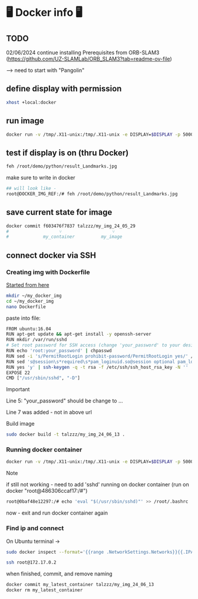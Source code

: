 <!-- https://github.com/Talzoor/TB3_RPI4_WS -->
# :desktop_computer: Docker info :desktop_computer:

## TODO

02/06/2024
continue installing Prerequisites from ORB-SLAM3
(https://github.com/UZ-SLAMLab/ORB_SLAM3?tab=readme-ov-file)

--> need to start with "Pangolin"

## define display with permission

```bash
xhost +local:docker
```

## run image

```bash
docker run -v /tmp/.X11-unix:/tmp/.X11-unix -e DISPLAY=$DISPLAY -p 5000:5000 -p 8888:8888 -it talzzz/my_img_24_05_29 /bin/bash
```

## test if display is on (thru Docker)


```bash
feh /root/demo/python/result_Landmarks.jpg
```

make sure to write in docker

```bash
## will look like - 
root@DOCKER_IMG_REF:/# feh /root/demo/python/result_Landmarks.jpg
```

## save current state for image

```bash
docker commit f603476f7837 talzzz/my_img_24_05_29
#                   ˅                   ˅
#             my_container          my_image
```

## connect docker via SSH

### Creating img with Dockerfile

[Started from here](https://www.cherryservers.com/blog/ssh-into-docker-container)

```bash
mkdir ~/my_docker_img
cd ~/my_docker_img
nano Dockerfile
```

paste into file:

```bash
FROM ubuntu:16.04
RUN apt-get update && apt-get install -y openssh-server
RUN mkdir /var/run/sshd
# Set root password for SSH access (change 'your_password' to your desired password)
RUN echo 'root:your_password' | chpasswd
RUN sed -i 's/PermitRootLogin prohibit-password/PermitRootLogin yes/' /etc/ssh/sshd_config
RUN sed 's@session\s*required\s*pam_loginuid.so@session optional pam_loginuid.so@g' -i /etc/pam.d/sshd
RUN yes 'y' | ssh-keygen -q -t rsa -f /etc/ssh/ssh_host_rsa_key -N ''
EXPOSE 22
CMD ["/usr/sbin/sshd", "-D"]
```

> [!IMPORTANT]
> Line 5: "your_password" should be change to ...
> 
> Line 7 was added - not in above url

Build image

```bash
sudo docker build -t talzzz/my_img_24_06_13 .
```

### Running docker container

```bash
docker run -v /tmp/.X11-unix:/tmp/.X11-unix -e DISPLAY=$DISPLAY -p 5000:5000 -p 8888:8888 -p 2222:22 --name my_latest_container -it talzzz/my_img_24_06_13:latest /bin/bash
```

> [!NOTE]  
> if still not working - need to add 'sshd' running on docker container (run on docker "root@486306ccaf17:/#")
> ```bash
> root@0baf48e12297:/# echo 'eval "$(/usr/sbin/sshd)"' >> /root/.bashrc
> ```

now - exit and run docker container again

### Find ip and connect

On Ubuntu terminal ->

```bash
sudo docker inspect --format='{{range .NetworkSettings.Networks}}{{.IPAddress}}{{end}}' my_latest_container
```

```bash
ssh root@172.17.0.2
```

when finished, commit, and remove naming

```bash
docker commit my_latest_container talzzz/my_img_24_06_13
docker rm my_latest_container
```






